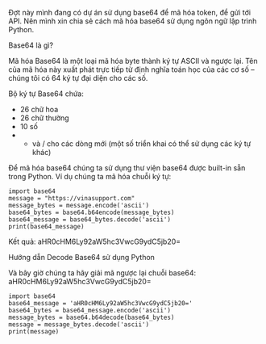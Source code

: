 Đợt này mình đang có dự án sử dụng base64 để mã hóa token, để gửi tới API. Nên mình xin chia sẻ cách mã hóa base64 sử dụng ngôn ngữ lập trình Python.

Base64 là gì?

Mã hóa Base64 là một loại mã hóa byte thành ký tự ASCII và ngược lại. Tên của mã hóa này xuất phát trực tiếp từ định nghĩa toán học của các cơ số – chúng tôi có 64 ký tự đại diện cho các số.

Bộ ký tự Base64 chứa:
+ 26 chữ hoa
+ 26 chữ thường
+ 10 số
+ + và / cho các dòng mới (một số triển khai có thể sử dụng các ký tự khác)

Để mã hóa base64 chúng ta sử dụng thư viện base64 được built-in sẵn trong Python. Ví dụ chúng ta mã hóa chuỗi ký tự:

```
import base64
message = "https://vinasupport.com"
message_bytes = message.encode('ascii')
base64_bytes = base64.b64encode(message_bytes)
base64_message = base64_bytes.decode('ascii')
print(base64_message)
```

Kết quả: aHR0cHM6Ly92aW5hc3VwcG9ydC5jb20=

Hướng dẫn Decode Base64 sử dụng Python

Và bây giờ chúng ta hãy giải mã ngược lại chuỗi base64: aHR0cHM6Ly92aW5hc3VwcG9ydC5jb20=

```
import base64
base64_message = 'aHR0cHM6Ly92aW5hc3VwcG9ydC5jb20='
base64_bytes = base64_message.encode('ascii')
message_bytes = base64.b64decode(base64_bytes)
message = message_bytes.decode('ascii')
print(message)
```
